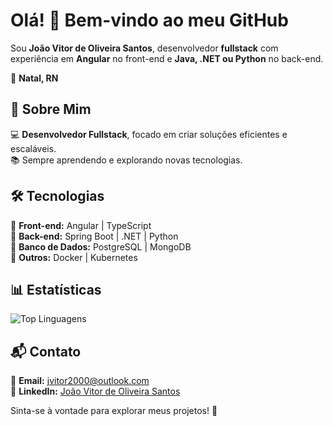# Olá! 👋 Bem-vindo ao meu GitHub  

Sou **João Vitor de Oliveira Santos**, desenvolvedor **fullstack** com experiência em **Angular** no front-end e **Java, .NET ou Python** no back-end.  

📍 **Natal, RN**  

## 🚀 Sobre Mim  
💻 **Desenvolvedor Fullstack**, focado em criar soluções eficientes e escaláveis.  
📚 Sempre aprendendo e explorando novas tecnologias.  

## 🛠️ Tecnologias  
🔹 **Front-end:** Angular | TypeScript  
🔹 **Back-end:** Spring Boot | .NET | Python  
🔹 **Banco de Dados:** PostgreSQL | MongoDB  
🔹 **Outros:** Docker | Kubernetes

## 📊 Estatísticas  

![Top Linguagens](https://github-readme-stats.vercel.app/api/top-langs/?username=JVitoroliv3ira&layout=compact&hide=html,css&theme=radical)  

## 📬 Contato  
📧 **Email:** [jvitor2000@outlook.com](mailto:jvitor2000@outlook.com)  
💼 **LinkedIn:** [João Vitor de Oliveira Santos](www.linkedin.com/in/jvoliveira-dev)  

Sinta-se à vontade para explorar meus projetos! 🚀  
